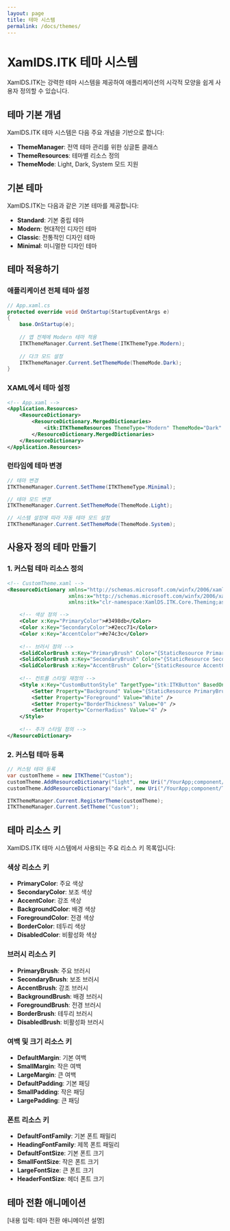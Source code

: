 ```yaml
---
layout: page
title: 테마 시스템
permalink: /docs/themes/
---
```


# XamlDS.ITK 테마 시스템

XamlDS.ITK는 강력한 테마 시스템을 제공하여 애플리케이션의 시각적 모양을 쉽게 사용자 정의할 수 있습니다.

## 테마 기본 개념

XamlDS.ITK 테마 시스템은 다음 주요 개념을 기반으로 합니다:

- **ThemeManager**: 전역 테마 관리를 위한 싱글톤 클래스
- **ThemeResources**: 테마별 리소스 정의
- **ThemeMode**: Light, Dark, System 모드 지원

## 기본 테마

XamlDS.ITK는 다음과 같은 기본 테마를 제공합니다:

- **Standard**: 기본 중립 테마
- **Modern**: 현대적인 디자인 테마
- **Classic**: 전통적인 디자인 테마
- **Minimal**: 미니멀한 디자인 테마

## 테마 적용하기

### 애플리케이션 전체 테마 설정

```csharp
// App.xaml.cs
protected override void OnStartup(StartupEventArgs e)
{
    base.OnStartup(e);
    
    // 앱 전체에 Modern 테마 적용
    ITKThemeManager.Current.SetTheme(ITKThemeType.Modern);
    
    // 다크 모드 설정
    ITKThemeManager.Current.SetThemeMode(ThemeMode.Dark);
}
```

### XAML에서 테마 설정

```xml
<!-- App.xaml -->
<Application.Resources>
    <ResourceDictionary>
        <ResourceDictionary.MergedDictionaries>
            <itk:ITKThemeResources ThemeType="Modern" ThemeMode="Dark" />
        </ResourceDictionary.MergedDictionaries>
    </ResourceDictionary>
</Application.Resources>
```

### 런타임에 테마 변경

```csharp
// 테마 변경
ITKThemeManager.Current.SetTheme(ITKThemeType.Minimal);

// 테마 모드 변경
ITKThemeManager.Current.SetThemeMode(ThemeMode.Light);

// 시스템 설정에 따라 자동 테마 모드 설정
ITKThemeManager.Current.SetThemeMode(ThemeMode.System);
```

## 사용자 정의 테마 만들기

### 1. 커스텀 테마 리소스 정의

```xml
<!-- CustomTheme.xaml -->
<ResourceDictionary xmlns="http://schemas.microsoft.com/winfx/2006/xaml/presentation"
                    xmlns:x="http://schemas.microsoft.com/winfx/2006/xaml"
                    xmlns:itk="clr-namespace:XamlDS.ITK.Core.Theming;assembly=XamlDS.ITK.Core">

    <!-- 색상 정의 -->
    <Color x:Key="PrimaryColor">#3498db</Color>
    <Color x:Key="SecondaryColor">#2ecc71</Color>
    <Color x:Key="AccentColor">#e74c3c</Color>
    
    <!-- 브러시 정의 -->
    <SolidColorBrush x:Key="PrimaryBrush" Color="{StaticResource PrimaryColor}" />
    <SolidColorBrush x:Key="SecondaryBrush" Color="{StaticResource SecondaryColor}" />
    <SolidColorBrush x:Key="AccentBrush" Color="{StaticResource AccentColor}" />
    
    <!-- 컨트롤 스타일 재정의 -->
    <Style x:Key="CustomButtonStyle" TargetType="itk:ITKButton" BasedOn="{StaticResource {x:Type itk:ITKButton}}">
        <Setter Property="Background" Value="{StaticResource PrimaryBrush}" />
        <Setter Property="Foreground" Value="White" />
        <Setter Property="BorderThickness" Value="0" />
        <Setter Property="CornerRadius" Value="4" />
    </Style>
    
    <!-- 추가 스타일 정의 -->
</ResourceDictionary>
```

### 2. 커스텀 테마 등록

```csharp
// 커스텀 테마 등록
var customTheme = new ITKTheme("Custom");
customTheme.AddResourceDictionary("light", new Uri("/YourApp;component/Themes/CustomThemeLight.xaml", UriKind.Relative));
customTheme.AddResourceDictionary("dark", new Uri("/YourApp;component/Themes/CustomThemeDark.xaml", UriKind.Relative));

ITKThemeManager.Current.RegisterTheme(customTheme);
ITKThemeManager.Current.SetTheme("Custom");
```

## 테마 리소스 키

XamlDS.ITK 테마 시스템에서 사용되는 주요 리소스 키 목록입니다:

### 색상 리소스 키

- **PrimaryColor**: 주요 색상
- **SecondaryColor**: 보조 색상
- **AccentColor**: 강조 색상
- **BackgroundColor**: 배경 색상
- **ForegroundColor**: 전경 색상
- **BorderColor**: 테두리 색상
- **DisabledColor**: 비활성화 색상

### 브러시 리소스 키

- **PrimaryBrush**: 주요 브러시
- **SecondaryBrush**: 보조 브러시
- **AccentBrush**: 강조 브러시
- **BackgroundBrush**: 배경 브러시
- **ForegroundBrush**: 전경 브러시
- **BorderBrush**: 테두리 브러시
- **DisabledBrush**: 비활성화 브러시

### 여백 및 크기 리소스 키

- **DefaultMargin**: 기본 여백
- **SmallMargin**: 작은 여백
- **LargeMargin**: 큰 여백
- **DefaultPadding**: 기본 패딩
- **SmallPadding**: 작은 패딩
- **LargePadding**: 큰 패딩

### 폰트 리소스 키

- **DefaultFontFamily**: 기본 폰트 패밀리
- **HeadingFontFamily**: 제목 폰트 패밀리
- **DefaultFontSize**: 기본 폰트 크기
- **SmallFontSize**: 작은 폰트 크기
- **LargeFontSize**: 큰 폰트 크기
- **HeaderFontSize**: 헤더 폰트 크기

## 테마 전환 애니메이션

[내용 입력: 테마 전환 애니메이션 설명]
